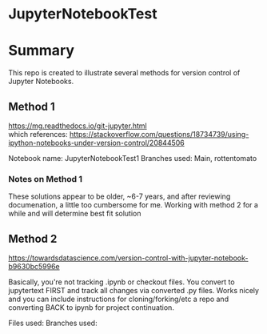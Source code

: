 # JupyterNotebookTest

# Summary
This repo is created to illustrate several methods for version control of Jupyter Notebooks. 

## Method 1
https://mg.readthedocs.io/git-jupyter.html  
which references: https://stackoverflow.com/questions/18734739/using-ipython-notebooks-under-version-control/20844506 

Notebook name: JupyterNotebookTest1 
Branches used: Main, rottentomato 

### Notes on Method 1
These solutions appear to be older, ~6-7 years, and after reviewing documenation, a little too cumbersome for me. Working with method 2 for a while and will determine best fit solution 

## Method 2
https://towardsdatascience.com/version-control-with-jupyter-notebook-b9630bc5996e 

Basically, you're not tracking .ipynb or checkout files. You convert to jupytertext FIRST and track all changes via converted .py files. Works nicely and you can include instructions for cloning/forking/etc a repo and converting BACK to ipynb for project continuation. 

Files used: 
Branches used: 
